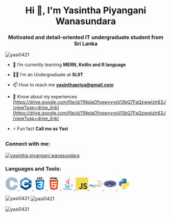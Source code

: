 <h1 align="center">Hi 👋, I'm Yasintha Piyangani Wanasundara</h1>
<h3 align="center">Motivated and detail-oriented IT undergraduate student from Sri Lanka</h3>

<p align="left"> <img src="https://komarev.com/ghpvc/?username=yasi0421&label=Profile%20views&color=0e75b6&style=flat" alt="yasi0421" /> </p>

- 🌱 I’m currently learning **MERN, Kotlin and R language**

- 🧑‍🎓 I’m an Undergraduate at **SLIIT**

- 📫 How to reach me **yasinthapriya@gmail.com**

- 📄 Know about my experiences [https://drive.google.com/file/d/11NplaOfvpwyyvsVl3bQ7FaQzwwIzh63J/view?usp=drive_link](https://drive.google.com/file/d/11NplaOfvpwyyvsVl3bQ7FaQzwwIzh63J/view?usp=drive_link)

- ⚡ Fun fact **Call me as Yasi**

<h3 align="left">Connect with me:</h3>
<p align="left">
<a href="https://linkedin.com/in/yasintha piyangani wanasundara" target="blank"><img align="center" src="https://raw.githubusercontent.com/rahuldkjain/github-profile-readme-generator/master/src/images/icons/Social/linked-in-alt.svg" alt="yasintha piyangani wanasundara" height="30" width="40" /></a>
</p>

<h3 align="left">Languages and Tools:</h3>
<p align="left"> <a href="https://www.cprogramming.com/" target="_blank" rel="noreferrer"> <img src="https://raw.githubusercontent.com/devicons/devicon/master/icons/c/c-original.svg" alt="c" width="40" height="40"/> </a> <a href="https://www.w3schools.com/cpp/" target="_blank" rel="noreferrer"> <img src="https://raw.githubusercontent.com/devicons/devicon/master/icons/cplusplus/cplusplus-original.svg" alt="cplusplus" width="40" height="40"/> </a> <a href="https://www.w3schools.com/css/" target="_blank" rel="noreferrer"> <img src="https://raw.githubusercontent.com/devicons/devicon/master/icons/css3/css3-original-wordmark.svg" alt="css3" width="40" height="40"/> </a> <a href="https://www.w3.org/html/" target="_blank" rel="noreferrer"> <img src="https://raw.githubusercontent.com/devicons/devicon/master/icons/html5/html5-original-wordmark.svg" alt="html5" width="40" height="40"/> </a> <a href="https://www.java.com" target="_blank" rel="noreferrer"> <img src="https://raw.githubusercontent.com/devicons/devicon/master/icons/java/java-original.svg" alt="java" width="40" height="40"/> </a> <a href="https://developer.mozilla.org/en-US/docs/Web/JavaScript" target="_blank" rel="noreferrer"> <img src="https://raw.githubusercontent.com/devicons/devicon/master/icons/javascript/javascript-original.svg" alt="javascript" width="40" height="40"/> </a> <a href="https://www.mysql.com/" target="_blank" rel="noreferrer"> <img src="https://raw.githubusercontent.com/devicons/devicon/master/icons/mysql/mysql-original-wordmark.svg" alt="mysql" width="40" height="40"/> </a> <a href="https://www.php.net" target="_blank" rel="noreferrer"> <img src="https://raw.githubusercontent.com/devicons/devicon/master/icons/php/php-original.svg" alt="php" width="40" height="40"/> </a> <a href="https://www.python.org" target="_blank" rel="noreferrer"> <img src="https://raw.githubusercontent.com/devicons/devicon/master/icons/python/python-original.svg" alt="python" width="40" height="40"/> </a> </p>

<p><img align="left" src="https://github-readme-stats.vercel.app/api/top-langs?username=yasi0421&show_icons=true&locale=en&layout=compact" alt="yasi0421" /></p>

<p>&nbsp;<img align="center" src="https://github-readme-stats.vercel.app/api?username=yasi0421&show_icons=true&locale=en" alt="yasi0421" /></p>

<p><img align="center" src="https://github-readme-streak-stats.herokuapp.com/?user=yasi0421&" alt="yasi0421" /></p>
